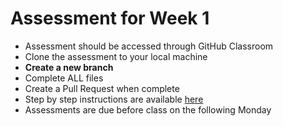 # Assessment for Week 1

- Assessment should be accessed through GitHub Classroom
- Clone the assessment to your local machine
- **Create a new branch**
- Complete ALL files
- Create a Pull Request when complete
- Step by step instructions are available [here](https://github.com/LEARNAcademy/Syllabus/blob/master/tools_and_resources/assessments.md)
- Assessments are due before class on the following Monday
